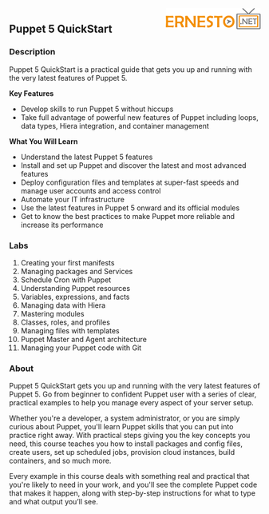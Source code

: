 <img align="right" src="./images/logo.png">

<h2><span style="color:red;"></span>Puppet 5 QuickStart</h2>

### Description

Puppet 5 QuickStart is a practical guide that gets you up and running with the very latest features of Puppet 5.

**Key Features**

- Develop skills to run Puppet 5 without hiccups
- Take full advantage of powerful new features of Puppet including loops, data types, Hiera integration, and container management

**What You Will Learn**

- Understand the latest Puppet 5 features
- Install and set up Puppet and discover the latest and most advanced features
- Deploy configuration files and templates at super-fast speeds and manage user accounts and access control
- Automate your IT infrastructure
- Use the latest features in Puppet 5 onward and its official modules
- Get to know the best practices to make Puppet more reliable and increase its performance

### Labs

1. Creating your first manifests
2. Managing packages and Services
3. Schedule Cron with Puppet 
4. Understanding Puppet resources
5. Variables, expressions, and facts
6. Managing data with Hiera
7. Mastering modules
8. Classes, roles, and profiles
9. Managing files with templates
10. Puppet Master and Agent architecture 
11. Managing your Puppet code with Git


### About

Puppet 5 QuickStart gets you up and running with the very latest features of Puppet 5. Go from beginner to confident Puppet user with a series of clear, practical examples to help you manage every aspect of your server setup.

Whether you're a developer, a system administrator, or you are simply curious about Puppet, you'll learn Puppet skills that you can put into practice right away. With practical steps giving you the key concepts you need, this course teaches you how to install packages and config files, create users, set up scheduled jobs, provision cloud instances, build containers, and so much more.

Every example in this course deals with something real and practical that you're likely to need in your work, and you'll see the complete Puppet code that makes it happen, along with step-by-step instructions for what to type and what output you’ll see.